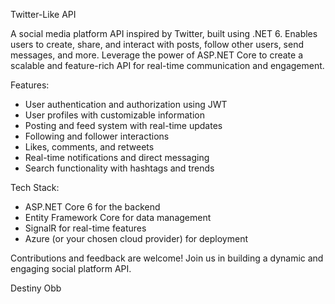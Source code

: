 Twitter-Like API

A social media platform API inspired by Twitter, built using .NET 6. Enables users to create, share, and interact with posts, follow other users, send messages, and more. Leverage the power of ASP.NET Core to create a scalable and feature-rich API for real-time communication and engagement.

Features:
- User authentication and authorization using JWT
- User profiles with customizable information
- Posting and feed system with real-time updates
- Following and follower interactions
- Likes, comments, and retweets
- Real-time notifications and direct messaging
- Search functionality with hashtags and trends

Tech Stack:
- ASP.NET Core 6 for the backend
- Entity Framework Core for data management
- SignalR for real-time features
- Azure (or your chosen cloud provider) for deployment

Contributions and feedback are welcome! Join us in building a dynamic and engaging social platform API.

Destiny Obb
